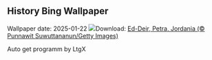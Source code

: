 ## History Bing Wallpaper
Wallpaper date: 2025-01-22
![](https://www.bing.com/th?id=OHR.PetraMonastery_ES-ES6740525723_UHD.jpg&w=1000)Download: [Ed-Deir, Petra, Jordania (© Punnawit Suwuttananun/Getty Images)](https://www.bing.com/th?id=OHR.PetraMonastery_ES-ES6740525723_UHD.jpg)

Auto get programm by LtgX
